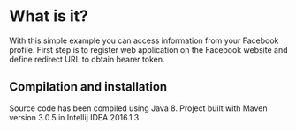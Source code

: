 # What is it?
With this simple example you can access information from your Facebook profile. First step is to register web application on the Facebook website and define redirect URL to obtain bearer token.
## Compilation and installation

Source code has been compiled using Java 8.
Project built with Maven version 3.0.5 in Intellij IDEA 2016.1.3.

